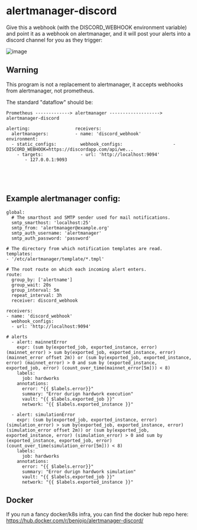 alertmanager-discord
===

Give this a webhook (with the DISCORD_WEBHOOK environment variable) and point it as a webhook on alertmanager, and it will post your alerts into a discord channel for you as they trigger:

![image](https://user-images.githubusercontent.com/74717373/149845241-39dd888b-c2be-438d-b715-a3d165ed328d.png)

## Warning

This program is not a replacement to alertmanager, it accepts webhooks from alertmanager, not prometheus.

The standard "dataflow" should be:

```
Prometheus -------------> alertmanager -------------------> alertmanager-discord

alerting:                 receivers:                         
  alertmanagers:          - name: 'discord_webhook'         environment:
  - static_configs:         webhook_configs:                   - DISCORD_WEBHOOK=https://discordapp.com/api/we...
    - targets:              - url: 'http://localhost:9094'  
       - 127.0.0.1:9093   





```

## Example alertmanager config:

```
global:
  # The smarthost and SMTP sender used for mail notifications.
  smtp_smarthost: 'localhost:25'
  smtp_from: 'alertmanager@example.org'
  smtp_auth_username: 'alertmanager'
  smtp_auth_password: 'password'

# The directory from which notification templates are read.
templates: 
- '/etc/alertmanager/template/*.tmpl'

# The root route on which each incoming alert enters.
route:
  group_by: ['alertname']
  group_wait: 20s
  group_interval: 5m
  repeat_interval: 3h 
  receiver: discord_webhook

receivers:
- name: 'discord_webhook'
  webhook_configs:
  - url: 'http://localhost:9094'

# alerts
  - alert: mainnetError
    expr: (sum by(exported_job, exported_instance, error) (mainnet_error) > sum by(exported_job, exported_instance, error) (mainnet_error offset 2m)) or (sum by(exported_job, exported_instance, error) (mainnet_error) > 0 and sum by (exported_instance, exported_job, error) (count_over_time(mainnet_error[5m])) < 8)
    labels:
      job: hardworks
    annotations:
      error: "{{ $labels.error}}"
      summary: "Error durign hardwork execution"
      vault: "{{ $labels.exported_job }}"
      network: "{{ $labels.exported_instance }}"

  - alert: simulationError
    expr: (sum by(exported_job, exported_instance, error) (simulation_error) > sum by(exported_job, exported_instance, error) (simulation_error offset 2m)) or (sum by(exported_job, exported_instance, error) (simulation_error) > 0 and sum by (exported_instance, exported_job, error) (count_over_time(simulation_error[5m])) < 8)
    labels:
      job: hardworks
    annotations:
      error: "{{ $labels.error}}"
      summary: "Error durign hardwork simulation"
      vault: "{{ $labels.exported_job }}"
      network: "{{ $labels.exported_instance }}"

```

## Docker

If you run a fancy docker/k8s infra, you can find the docker hub repo here: https://hub.docker.com/r/benjojo/alertmanager-discord/
